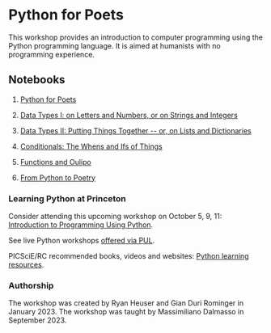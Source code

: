 # Python for Poets

This workshop provides an introduction to computer programming using the Python programming language. It is aimed at humanists with no programming experience.

## Notebooks

1. [Python for Poets](https://colab.research.google.com/github/Princeton-CDH/python4poets/blob/main/1_Python_for_Poets.ipynb)

2. [Data Types I: on Letters and Numbers, or on Strings and Integers](https://colab.research.google.com/github/Princeton-CDH/python4poets/blob/main/2_Letters_and_numbers%2C_strings_and_integers.ipynb)

3. [Data Types II: Putting Things Together -- or, on Lists and Dictionaries](https://colab.research.google.com/github/Princeton-CDH/python4poets/blob/main/3_Lists_and_dictionaries.ipynb)

4. [Conditionals: The Whens and Ifs of Things](https://colab.research.google.com/github/Princeton-CDH/python4poets/blob/main/4_Conditionals_Functions.ipynb)

5. [Functions and Oulipo](https://colab.research.google.com/github/Princeton-CDH/python4poets/blob/main/5_Functions_continued.ipynb)

6. [From Python to Poetry](https://colab.research.google.com/github/Princeton-CDH/python4poets/blob/main/6_Poem_use_case.ipynb)

### Learning Python at Princeton

Consider attending this upcoming workshop on October 5, 9, 11: [Introduction to Programming Using Python](https://cglink.me/2gi/r1935891).

See live Python workshops [offered via PUL](https://libcal.princeton.edu/calendar/?t=d&q=python&cid=12260&cal=12260&inc=0).

PICSciE/RC recommended books, videos and websites: [Python learning resources](https://researchcomputing.princeton.edu/external-online-resources/python).

### Authorship

The workshop was created by Ryan Heuser and Gian Duri Rominger in January 2023. The workshop was taught by Massimiliano Dalmasso in September 2023.
